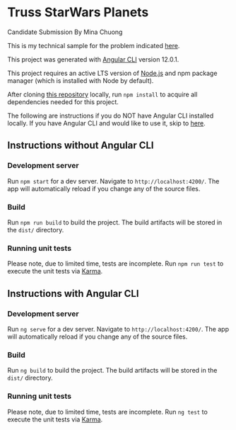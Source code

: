 # Truss StarWars Planets

Candidate Submission By Mina Chuong

This is my technical sample for the problem indicated [here](https://github.com/trussworks/truss-interview/blob/main/BROWSER_README.md).

This project was generated with [Angular CLI](https://github.com/angular/angular-cli) version 12.0.1.

This project requires an active LTS version of [Node.js](https://nodejs.org/) and npm package manager (which is installed with Node by default).

After cloning [this repository](https://github.com/minachuong/truss-sw-planets) locally, run `npm install` to acquire all dependencies needed for this project.

The following are instructions if you do NOT have Angular CLI installed locally. 
If you have Angular CLI and would like to use it, skip to [here](#Instructions-with-Angular-CLI).

## Instructions without Angular CLI
### Development server

Run `npm start` for a dev server. Navigate to `http://localhost:4200/`. The app will automatically reload if you change any of the source files.

### Build

Run `npm run build` to build the project. The build artifacts will be stored in the `dist/` directory.

### Running unit tests
Please note, due to limited time, tests are incomplete.
Run `npm run test` to execute the unit tests via [Karma](https://karma-runner.github.io).



## Instructions with Angular CLI
### Development server

Run `ng serve` for a dev server. Navigate to `http://localhost:4200/`. The app will automatically reload if you change any of the source files.

### Build

Run `ng build` to build the project. The build artifacts will be stored in the `dist/` directory.

### Running unit tests
Please note, due to limited time, tests are incomplete.
Run `ng test` to execute the unit tests via [Karma](https://karma-runner.github.io).


